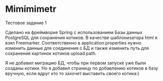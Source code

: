 # Mimimimetr
Тестовое задание 1

Сделано на фреймворке Spring с использованием Базы данных PostgreSQL для сохранения котиков.
В качестве шаблонизатора html я взял Freemarker.
Соответственно в application.properties нужно изменить данные для соединения с БД
и также изменить путь для сохранения картинок котиков upload.path.

Я не добавил миграцию БД, чтобы при первом запуске уже были созданы котики. 
Но я добавил страницу по добавлению котиков в базу вручную, если вдруг кто то захочет выставить своего котика:)

